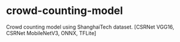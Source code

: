 # crowd-counting-model
Crowd counting model using ShanghaiTech dataset. [CSRNet VGG16, CSRNet MobileNetV3, ONNX, TFLite]
